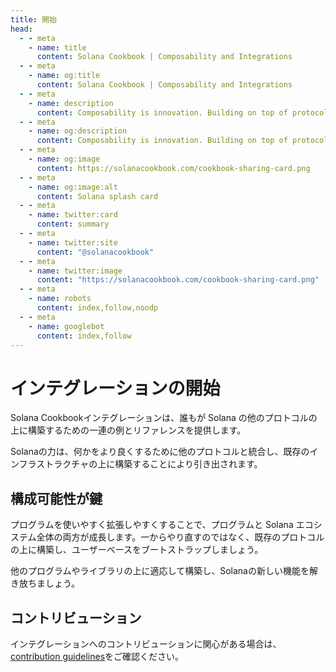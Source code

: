 ```yaml
---
title: 開始
head:
  - - meta
    - name: title
      content: Solana Cookbook | Composability and Integrations
  - - meta
    - name: og:title
      content: Solana Cookbook | Composability and Integrations
  - - meta
    - name: description
      content: Composability is innovation. Building on top of protocols on Solana unlocks new capabilities and possibilities.
  - - meta
    - name: og:description
      content: Composability is innovation. Building on top of protocols on Solana unlocks new capabilities and possibilities.
  - - meta
    - name: og:image
      content: https://solanacookbook.com/cookbook-sharing-card.png
  - - meta
    - name: og:image:alt
      content: Solana splash card
  - - meta
    - name: twitter:card
      content: summary
  - - meta
    - name: twitter:site
      content: "@solanacookbook"
  - - meta
    - name: twitter:image
      content: "https://solanacookbook.com/cookbook-sharing-card.png"
  - - meta
    - name: robots
      content: index,follow,noodp
  - - meta
    - name: googlebot
      content: index,follow
---
```


# インテグレーションの開始

Solana Cookbookインテグレーションは、誰もが Solana の他のプロトコルの上に構築するための一連の例とリファレンスを提供します。

Solanaの力は、何かをより良くするために他のプロトコルと統合し、既存のインフラストラクチャの上に構築することにより引き出されます。

## 構成可能性が鍵

プログラムを使いやすく拡張しやすくすることで、プログラムと Solana エコシステム全体の両方が成長します。一からやり直すのではなく、既存のプロトコルの上に構築し、ユーザーベースをブートストラップしましょう。

他のプログラムやライブラリの上に適応して構築し、Solanaの新しい機能を解き放ちましょう。

## コントリビューション

インテグレーションへのコントリビューションに関心がある場合は、[contribution
guidelines](https://github.com/solana-developers/solana-cookbook/blob/master/CONTRIBUTING.md)をご確認ください。
